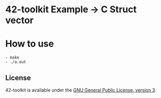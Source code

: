42-toolkit	Example -> C Struct vector
==========

# How to use

    - make
    - ./a.out

## License

42-toolkit is available under the [GNU General Public License, version 3](LICENSE).

